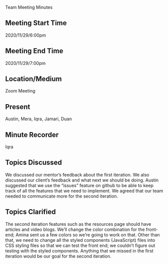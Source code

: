 Team Meeting Minutes


## Meeting Start Time
 
2020/11/29/6:00pm
 
## Meeting End Time
 
2020/11/29/7:00pm
 
## Location/Medium
 
Zoom Meeting
 
## Present
 
Austin, Mera, Iqra, Jamari, Duan
 
## Minute Recorder

Iqra

## Topics Discussed

We discussed our mentor’s feedback about the first iteration. We also discussed our client’s feedback and what next we should be doing. Austin suggested that we use the “issues” feature on github to be able to keep track of all the features that we need to implement. We agreed that our team needed to communicate more for the second iteration.


## Topics Clarified

The second iteration features such as the resources page should have articles and video blogs. We’ll change the color combination for the front-end; Amina sent us a few colors so we’re going to work on that. Other than that, we need to change all the styled components (JavaScript) files into CSS styling files so that we can test the front end; we couldn’t figure out testing with the styled components. Anything that we missed in the first iteration would be our goal for the second iteration. 
